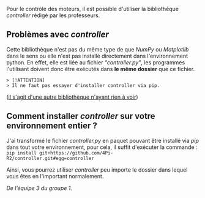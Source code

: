 Pour le contrôle des moteurs, il est possible d'utiliser la bibliothèque *controller* rédigé par les professeurs.

## Problèmes avec *controller*

Cette bibliothèque n'est pas du même type de que *NumPy* ou *Matplotlib* dans le sens ou elle n'est pas installé directement dans l'environnement python. 
En effet, elle est liée au fichier *"controller.py"*, les programmes l'utilisant doivent donc être exécutés dans **le même dossier** que ce fichier. 

```
> [!ATTENTION]
> Il ne faut pas essayer d'installer controller via pip. 
```
([il s'agit d'une autre bibliothèque n'ayant rien à voir](https://pypi.org/project/controller/))

## Comment installer *controller* sur votre environnement entier ?


J'ai transformé le fichier *controller.py* en paquet pouvant être installé via *pip* dans tout votre environnement, pour cela, il suffit d'exécuter la commande :
```pip install git+https://github.com/4Pi-R2/controller.git#egg=controller```

Ainsi, vous pourrez utiliser *controller* peu importe le dossier dans lequel vous êtes en l'important normalement.

*De l’équipe 3 du groupe 1.*
